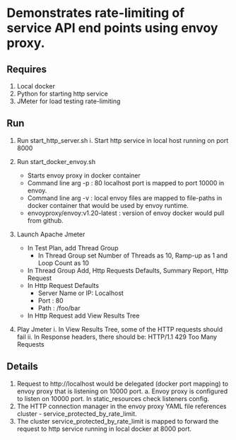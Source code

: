 # Demonstrates rate-limiting of service API end points using envoy proxy.

## Requires
1. Local docker 
2. Python for starting http service
3. JMeter for load testing rate-limiting


## Run
1. Run start_http_server.sh
   i. Start http service in local host running on port 8000

2. Run start_docker_envoy.sh
     - Starts envoy proxy in docker container
     - Command line arg -p : 80 localhost port is mapped to port 10000 in envoy.
     - Command line arg -v : local envoy files are mapped to file-paths in docker container that would be used by envoy runtime.
     - envoyproxy/envoy:v1.20-latest : version of envoy docker would pull from github.

3. Launch Apache Jmeter
   - In Test Plan, add Thread Group
       - In Thread Group set Number of Threads as 10, Ramp-up as 1 and Loop Count as 10
   - In Thread Group Add, Http Requests Defaults, Summary Report, Http Request
   - In Http Request Defaults
       - Server Name or IP: Localhost
       - Port : 80
       - Path : /foo/bar
   - In Http Request add View Results Tree


4. Play Jmeter
   i. In View Results Tree, some of the HTTP requests should fail
   ii. In Response headers, there should be: HTTP/1.1 429 Too Many Requests


## Details

1. Request to http://localhost would be delegated (docker port mapping) to envoy proxy that is listening on 10000 port. 
   a. Envoy proxy is configured to listen on 10000 port. In static_resources check listeners config.
2. The HTTP connection manager in the envoy proxy YAML file references cluster - service_protected_by_rate_limit.
3. The cluster service_protected_by_rate_limit is mapped to forward the request to http service running in local docker at 8000 port.
